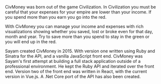 CivMoney was born out of the game Civilization. In Civilization you must be careful that your expenses for your empire are lower than your income. If you spend more than you earn you go into the red.

With CivMoney you can manage your income and expenses with rich visualizations showing whether you saved, lost or broke even for that day, month and year. Try to save more than you spend to stay in the green or you will end up in the red.

Sayam created CivMoney in 2015. With version one written using Ruby and Sinatra for the API, and a vanilla JavaScript front end. CivMoney was Sayam's first attempt at building a full stack application outside of a professional environment. He kept the Ruby API and iterated over the front end. Version two of the front end was written in React, with the current version in Vue.js. A .Net Core port of the API has also been created.